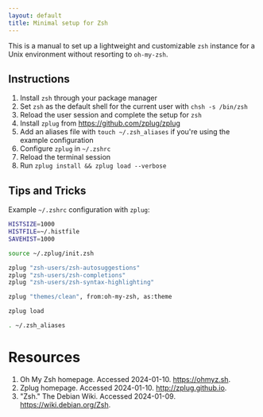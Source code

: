 ```yaml
---
layout: default
title: Minimal setup for Zsh
---
```


This is a manual to set up a lightweight and customizable `zsh` instance for a
Unix environment without resorting to `oh-my-zsh`.

## Instructions

1. Install `zsh` through your package manager
2. Set `zsh` as the default shell for the current user with `chsh -s /bin/zsh`
3. Reload the user session and complete the setup for `zsh`
4. Install `zplug` from https://github.com/zplug/zplug
5. Add an aliases file with `touch ~/.zsh_aliases` if you're using the example
   configuration
6. Configure `zplug` in `~/.zshrc`
7. Reload the terminal session
8. Run `zplug install && zplug load --verbose`

## Tips and Tricks

Example `~/.zshrc` configuration with `zplug`:

```sh
HISTSIZE=1000
HISTFILE=~/.histfile
SAVEHIST=1000

source ~/.zplug/init.zsh

zplug "zsh-users/zsh-autosuggestions"
zplug "zsh-users/zsh-completions"
zplug "zsh-users/zsh-syntax-highlighting"

zplug "themes/clean", from:oh-my-zsh, as:theme

zplug load

. ~/.zsh_aliases
```

# Resources

1. Oh My Zsh homepage. Accessed 2024-01-10. https://ohmyz.sh.
2. Zplug homepage. Accessed 2024-01-10. http://zplug.github.io.
3. "Zsh." The Debian Wiki. Accessed 2024-01-09. https://wiki.debian.org/Zsh.

